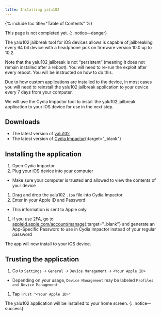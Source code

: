 ```yaml
---
title: Installing yalu102
---
```


{% include toc title="Table of Contents" %}

This page is not completed yet.
{: .notice--danger}

The yalu102 jailbreak tool for iOS devices allows is capable of jailbreaking every 64 bit device with a headphone jack on firmware version 10.0 up to 10.2.

Note that the yalu102 jailbreak is not “persistent” (meaning it does not remain installed after a reboot). You will need to re-run the exploit after every reboot. You will be instructed on how to do this.

Due to how custom applications are installed to the device, in most cases you will need to reinstall the yalu102 jailbreak application to your device every 7 days from your computer.

We will use the Cydia Impactor tool to install the yalu102 jailbreak application to your iOS device for use in the next step.

## Downloads

- The latest version of [yalu102](https://yalu.qwertyoruiop.com/yalu102_beta7.ipa)
- The latest version of [Cydia Impactor](http://www.cydiaimpactor.com/){:target="_blank"}

## Installing the application

1. Open Cydia Impactor
1. Plug your iOS device into your computer
  - Make sure your computer is trusted and allowed to view the contents of your device
1. Drag and drop the yalu102 `.ipa` file into Cydia Impactor
1. Enter in your Apple ID and Password
  - This information is sent to Apple only
1. If you use 2FA, go to [appleid.apple.com/account/manage](https://appleid.apple.com/account/manage){:target="_blank"} and generate an App-Specific Password to use in Cydia Impactor instead of your regular password

The app will now install to your iOS device.

## Trusting the application

1. Go to `Settings` -> `General` -> `Device Management` -> `<Your Apple ID>`
  - Depending on your usage, `Device Management` may be labeled `Profiles and Device Management`
1. Tap `Trust "<Your Apple ID>"`

The yalu102 application will be installed to your home screen.
{: .notice--success}
